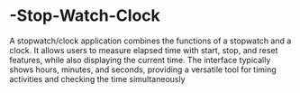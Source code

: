 # -Stop-Watch-Clock
 A stopwatch/clock application combines the functions of a stopwatch and a clock. It allows users to  measure elapsed time with start, stop, and reset features, while also displaying the current time. The  interface typically shows hours, minutes, and seconds, providing a versatile tool for timing activities and  checking the time simultaneously
